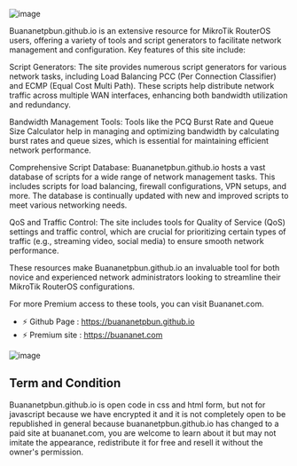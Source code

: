 ![image](https://user-images.githubusercontent.com/42666125/202864286-43913603-5fae-4532-a329-36f26c547c5a.png)

Buananetpbun.github.io is an extensive resource for MikroTik RouterOS users, offering a variety of tools and script generators to facilitate network management and configuration. Key features of this site include:

Script Generators: The site provides numerous script generators for various network tasks, including Load Balancing PCC (Per Connection Classifier) and ECMP (Equal Cost Multi Path). These scripts help distribute network traffic across multiple WAN interfaces, enhancing both bandwidth utilization and redundancy​​.

Bandwidth Management Tools: Tools like the PCQ Burst Rate and Queue Size Calculator help in managing and optimizing bandwidth by calculating burst rates and queue sizes, which is essential for maintaining efficient network performance​.

Comprehensive Script Database: Buananetpbun.github.io hosts a vast database of scripts for a wide range of network management tasks. This includes scripts for load balancing, firewall configurations, VPN setups, and more. The database is continually updated with new and improved scripts to meet various networking needs​​.

QoS and Traffic Control: The site includes tools for Quality of Service (QoS) settings and traffic control, which are crucial for prioritizing certain types of traffic (e.g., streaming video, social media) to ensure smooth network performance​​.

These resources make Buananetpbun.github.io an invaluable tool for both novice and experienced network administrators looking to streamline their MikroTik RouterOS configurations.

For more Premium access to these tools, you can visit Buananet.com.
- ⚡ Github Page : https://buananetpbun.github.io
- ⚡ Premium site : https://buananet.com

![image](https://github.com/buananetpbun/buananetpbun.github.io/assets/42666125/e14ac5c1-4438-4766-808b-9de42218ee81)

## <b>Term and Condition</b><br>
Buananetpbun.github.io is open code in css and html form, but not for javascript because we have encrypted it and it is not completely open to be republished in general because buananetpbun.github.io has changed to a paid site at buananet.com, you are welcome to learn about it but may not imitate the appearance, redistribute it for free and resell it without the owner's permission.


